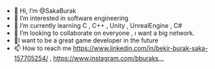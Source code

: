 - 👋 Hi, I’m @SakaBurak
- 👀 I’m interested in software engineering
- 🌱 I’m currently learning C , C++ , Unity , UnrealEngine , C#
- 💞️ I’m looking to collaborate on everyone , ı want a big network.
- 💫I want to be a great game developer in the future
- 📫 How to reach me https://www.linkedin.com/in/bekir-burak-saka-157705254/ , https://www.instagram.com/bburaks__

<!---
SakaBurak/SakaBurak is a ✨ special ✨ repository because its `README.md` (this file) appears on your GitHub profile.
You can click the Preview link to take a look at your changes.
--->
